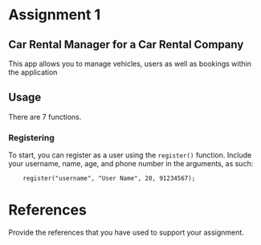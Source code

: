 # Assignment 1

## Car Rental Manager for a Car Rental Company
This app allows you to manage vehicles, users as well as bookings within the application

## Usage

There are 7 functions.

### Registering

To start, you can register as a user using the `register()` function. Include your username, name, age, and phone number in the arguments, as such:

```
    register("username", "User Name", 20, 91234567);
```

# References
Provide the references that you have used to support your assignment. 